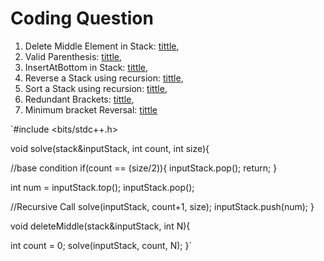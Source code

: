 # Coding Question

1. Delete Middle Element in Stack: [tittle](https://bit.ly/3ovTIu2),
2. Valid Parenthesis: [tittle](https://bit.ly/34kxPaq),
3. InsertAtBottom in Stack: [tittle](https://bit.ly/34qqmGL),
4. Reverse a Stack using recursion: [tittle](https://bit.ly/3HCBnD4),
5. Sort a Stack using recursion: [tittle](https://bit.ly/3snpr1B),
6. Redundant Brackets: [tittle](https://bit.ly/3srTkOv),
7. Minimum bracket Reversal: [tittle](https://bit.ly/3GAYRr5)

`#include <bits/stdc++.h> 

void solve(stack<int>&inputStack, int count, int size){

   //base condition
   if(count == (size/2)){
      inputStack.pop();
      return;
   }

   int num = inputStack.top();
   inputStack.pop();

   //Recursive Call
   solve(inputStack, count+1, size);
   inputStack.push(num);
}

void deleteMiddle(stack<int>&inputStack, int N){
	
   int count = 0;
   solve(inputStack, count, N);
}`